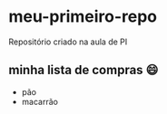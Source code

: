 # meu-primeiro-repo
Repositório criado na aula de PI

## minha lista de compras :smile:
  - pão
  - macarrão
